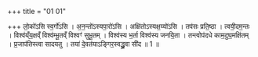+++
title = "01 01"

+++
लो॒को॑ऽसि स्व॒र्गो॑ऽसि । अ॒न॒न्तो॑ऽस्यपा॒रो॑ऽसि । अक्षि॑तोऽस्यक्ष॒य्यो॑ऽसि । तप॑सः प्रति॒ष्ठा । त्वयी॒दम॒न्तः । विश्व॑य्ँय॒क्षव्ँ विश्व॑म्भू॒तव्ँ विश्वꣳ॑ सुभू॒तम् । विश्व॑स्य भ॒र्ता विश्व॑स्य जनयि॒ता । तन्त्वोप॑दधे काम॒दुघ॒मक्षि॑तम् । प्र॒जाप॑तिस्त्वा सादयतु । तया॑ दे॒वत॑याऽङ्गिर॒स्वद्ध्रु॒वा सी॑द ॥ 1 ॥

